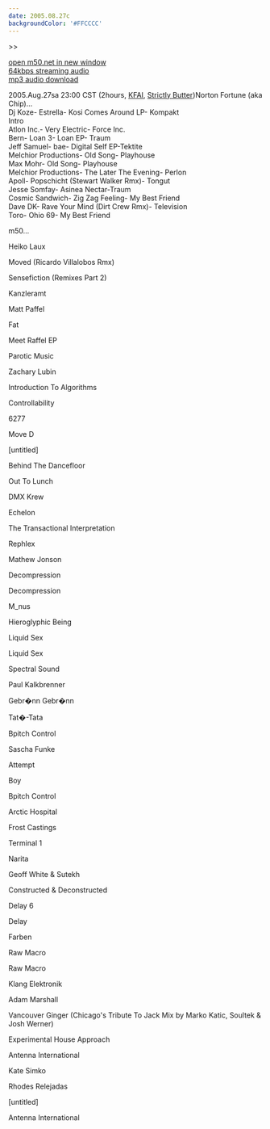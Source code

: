 ```yaml
---
date: 2005.08.27c
backgroundColor: '#FFCCCC'
---
```


\>>

[open m50.net in new window  
](http://m50.net/)[64kbps streaming audio](http://m50.net/streamed/2005.08.27c\(64\).ra)  
[mp3 audio download](http://m50.net/streamed/2005.08.27c\(64\).mp3)

2005.Aug.27sa 23:00 CST (2hours, [KFAI](http://www.kfai.org/), [Strictly Butter](http://strictlybutter.blogspot.com/))Norton Fortune (aka Chip)...  
Dj Koze- Estrella- Kosi Comes Around LP- Kompakt  
Intro  
Atlon Inc.- Very Electric- Force Inc.  
Bern- Loan 3- Loan EP- Traum  
Jeff Samuel- bae- Digital Self EP-Tektite  
Melchior Productions- Old Song- Playhouse  
Max Mohr- Old Song- Playhouse  
Melchior Productions- The Later The Evening- Perlon  
Apoll- Popschicht (Stewart Walker Rmx)- Tongut  
Jesse Somfay- Asinea Nectar-Traum  
Cosmic Sandwich- Zig Zag Feeling- My Best Friend  
Dave DK- Rave Your Mind (Dirt Crew Rmx)- Television  
Toro- Ohio 69- My Best Friend  

m50...  

Heiko Laux

Moved (Ricardo Villalobos Rmx)

Sensefiction (Remixes Part 2)

Kanzleramt

Matt Paffel

Fat

Meet Raffel EP

Parotic Music

Zachary Lubin

Introduction To Algorithms

Controllability

6277

Move D

\[untitled\]

Behind The Dancefloor

Out To Lunch

DMX Krew

Echelon

The Transactional Interpretation

Rephlex

Mathew Jonson

Decompression

Decompression

M\_nus

Hieroglyphic Being

Liquid Sex

Liquid Sex

Spectral Sound

Paul Kalkbrenner

Gebr�nn Gebr�nn

Tat�-Tata

Bpitch Control

Sascha Funke

Attempt

Boy

Bpitch Control

Arctic Hospital

Frost Castings

Terminal 1

Narita

Geoff White & Sutekh

Constructed & Deconstructed

Delay 6

Delay

Farben

Raw Macro

Raw Macro

Klang Elektronik

Adam Marshall

Vancouver Ginger (Chicago's Tribute To Jack Mix by Marko Katic, Soultek & Josh Werner)

Experimental House Approach

Antenna International

Kate Simko

Rhodes Relejadas

\[untitled\]

Antenna International